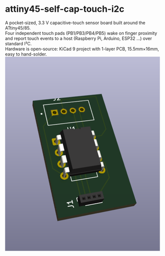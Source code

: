 # attiny45-self-cap-touch-i2c
A pocket-sized, 3.3 V capacitive-touch sensor board built around the ATtiny45/85.  
Four independent touch pads (PB1/PB3/PB4/PB5) wake on finger proximity and report touch events to a host (Raspberry Pi, Arduino, ESP32 …) over standard I²C.  
Hardware is open-source: KiCad 9 project with 1-layer PCB, 15.5mm×16mm, easy to hand-solder.
![render](Images/attiny.png)
